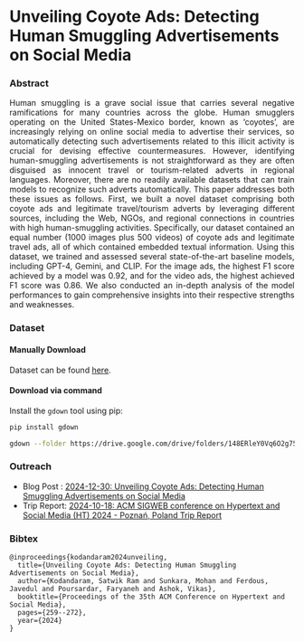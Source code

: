 # Unveiling Coyote Ads: Detecting Human Smuggling Advertisements on Social Media

### Abstract
<div align="justify"> 

Human smuggling is a grave social issue that carries several negative ramifications for many countries across the globe. Human smugglers operating on the United States-Mexico border, known as ‘coyotes’, are increasingly relying on online social media to advertise their services, so automatically detecting such advertisements related to this illicit activity is crucial for devising effective countermeasures. However, identifying human-smuggling advertisements is not straightforward as they are often disguised as innocent travel or tourism-related adverts in regional languages. Moreover, there are no readily available datasets that can train models to recognize such adverts automatically. This paper addresses both these issues as follows. First, we built a novel dataset comprising both coyote ads and legitimate travel/tourism adverts by leveraging different sources, including the Web, NGOs, and regional connections in countries with high human-smuggling activities. Specifically, our dataset contained an equal number (1000 images plus 500 videos) of coyote ads and legitimate travel ads, all of which contained embedded textual information. Using this dataset, we trained and assessed several state-of-the-art baseline models, including GPT-4, Gemini, and CLIP. For the image ads, the highest F1 score achieved by a model was 0.92, and for the video ads, the highest achieved F1 score was 0.86. We also conducted an in-depth analysis of the model performances to gain comprehensive insights into their respective strengths and weaknesses.
</div>

### Dataset

#### Manually Download

Dataset can be found [here](https://drive.google.com/drive/folders/148ERleY0Vq6O2g75vAjhLfdNgomjno6i).

#### Download via command

Install the `gdown` tool using pip:

```bash
pip install gdown
```

```bash
gdown --folder https://drive.google.com/drive/folders/148ERleY0Vq6O2g75vAjhLfdNgomjno6i
```

### Outreach 

* Blog Post : [2024-12-30: Unveiling Coyote Ads: Detecting Human Smuggling Advertisements on Social Media](https://ws-dl.blogspot.com/2024/12/2024-12-30-unveiling-coyote-ads.html)
* Trip Report: [2024-10-18: ACM SIGWEB conference on Hypertext and Social Media (HT) 2024 - Poznań, Poland Trip Report](https://ws-dl.blogspot.com/2024/10/2024-10-18-acm-sigweb-conference-on.html)

### Bibtex

```
@inproceedings{kodandaram2024unveiling,
  title={Unveiling Coyote Ads: Detecting Human Smuggling Advertisements on Social Media},
  author={Kodandaram, Satwik Ram and Sunkara, Mohan and Ferdous, Javedul and Poursardar, Faryaneh and Ashok, Vikas},
  booktitle={Proceedings of the 35th ACM Conference on Hypertext and Social Media},
  pages={259--272},
  year={2024}
}
```
